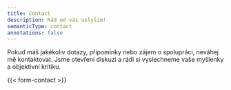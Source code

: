 ```yaml
---
title: Contact
description: Rád od vás uslyším!
semanticType: contact
annotations: false
---
```


Pokud máš jakékoliv dotazy, připomínky nebo zájem o spolupráci, neváhej mě kontaktovat. Jsme otevření diskuzi a rádi si vyslechneme vaše myšlenky a objektivní kritiku.

{{< form-contact >}}
